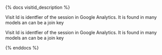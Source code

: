 {% docs visitid_description %}

Visit Id is identfier of the session in Google Analytics.
It is found in many models an can be a join key

Visit Id is identfier of the session in Google Analytics.
It is found in many models an can be a join key

{% enddocs %}